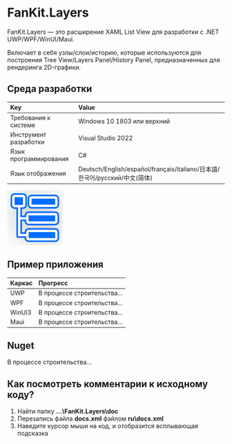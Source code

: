 # FanKit.Layers

FanKit.Layers — это расширение XAML List View для разработки с .NET UWP/WPF/WinUI/Maui.

Включает в себя узлы/слои/историю, которые используются для построения Tree View/Layers Panel/History Panel, предназначенных для рендеринга 2D-графики.


## Среда разработки

|Key|Value|
|:-|:-|
|Требования к системе| Windows 10 1803 или верхний|
|Инструмент разработки|Visual Studio 2022|
|Язык программирования|C#|
|Язык отображения|Deutsch/English/español/français/italiano/日本語/한국어/русский/中文(简体)|

![](ScreenShot/logo.png)


## Пример приложения

|Каркас|Прогресс|
|:-|:-|
|UWP|В процессе строительства...|
|WPF|В процессе строительства...|
|WinUI3|В процессе строительства...|
|Maui|В процессе строительства...|


## Nuget

В процессе строительства...


## Как посмотреть комментарии к исходному коду?

1. Найти папку **...\FanKit.Layers\doc**
2. Перезапись файла **docs.xml** файлом **ru\docs.xml**
3. Наведите курсор мыши на код, и отобразится всплывающая подсказка
